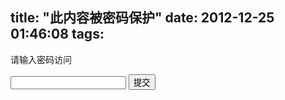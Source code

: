 title: "此内容被密码保护"
date: 2012-12-25 01:46:08
tags:
---

<form class="protected" action="http://www.liyi.it/index.php/archives/2012%E5%B9%B4%E5%BA%A6%E6%80%BB%E7%BB%93.html" method="post">

请输入密码访问

<input type="password" class="text" name="protectPassword" />
            <input type="submit" class="submit" value="提交" />
</form>